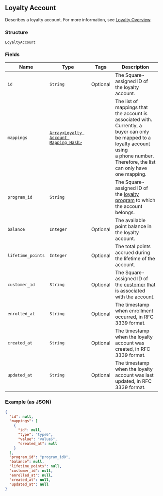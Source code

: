 ## Loyalty Account

Describes a loyalty account. For more information, see 
[Loyalty Overview](https://developer.squareup.com/docs/docs/loyalty/overview).

### Structure

`LoyaltyAccount`

### Fields

| Name | Type | Tags | Description |
|  --- | --- | --- | --- |
| `id` | `String` | Optional | The Square-assigned ID of the loyalty account. |
| `mappings` | [`Array<Loyalty Account Mapping Hash>`](/doc/models/loyalty-account-mapping.md) |  | The list of mappings that the account is associated with. <br>Currently, a buyer can only be mapped to a loyalty account using <br>a phone number. Therefore, the list can only have one mapping. |
| `program_id` | `String` |  | The Square-assigned ID of the [loyalty program](#type-LoyaltyProgram) to which the account belongs. |
| `balance` | `Integer` | Optional | The available point balance in the loyalty account. |
| `lifetime_points` | `Integer` | Optional | The total points accrued during the lifetime of the account. |
| `customer_id` | `String` | Optional | The Square-assigned ID of the [customer](#type-Customer) that is associated with the account. |
| `enrolled_at` | `String` | Optional | The timestamp when enrollment occurred, in RFC 3339 format. |
| `created_at` | `String` | Optional | The timestamp when the loyalty account was created, in RFC 3339 format. |
| `updated_at` | `String` | Optional | The timestamp when the loyalty account was last updated, in RFC 3339 format. |

### Example (as JSON)

```json
{
  "id": null,
  "mappings": [
    {
      "id": null,
      "type": "type6",
      "value": "value6",
      "created_at": null
    }
  ],
  "program_id": "program_id0",
  "balance": null,
  "lifetime_points": null,
  "customer_id": null,
  "enrolled_at": null,
  "created_at": null,
  "updated_at": null
}
```

